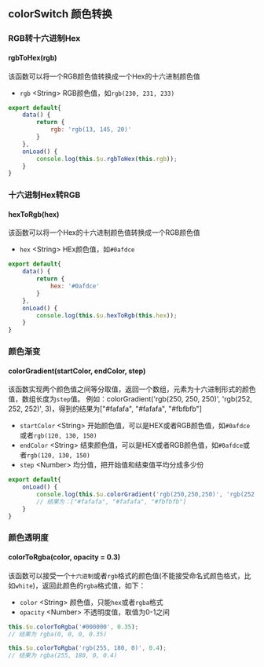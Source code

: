 ## colorSwitch 颜色转换


### RGB转十六进制Hex

#### rgbToHex(rgb)

该函数可以将一个RGB颜色值转换成一个Hex的十六进制颜色值

- `rgb` <String\> RGB颜色值，如`rgb(230, 231, 233)`

```js
export default{
	data() {
		return {
			rgb: 'rgb(13, 145, 20)'
		}
	},
	onLoad() {
		console.log(this.$u.rgbToHex(this.rgb));
	}
}
```


### 十六进制Hex转RGB

#### hexToRgb(hex)

该函数可以将一个Hex的十六进制颜色值转换成一个RGB颜色值

- `hex` <String\> HEx颜色值，如`#0afdce`

```js
export default{
	data() {
		return {
			hex: '#0afdce'
		}
	},
	onLoad() {
		console.log(this.$u.hexToRgb(this.hex));
	}
}
```


### 颜色渐变

#### colorGradient(startColor, endColor, step)

该函数实现两个颜色值之间等分取值，返回一个数组，元素为十六进制形式的颜色值，数组长度为`step`值。 
例如：colorGradient('rgb(250, 250, 250)', 'rgb(252, 252, 252)', 3)，得到的结果为["#fafafa", "#fafafa", "#fbfbfb"]

- `startColor` <String\> 开始颜色值，可以是HEX或者RGB颜色值，如`#0afdce`或者`rgb(120, 130, 150)`
- `endColor` <String\> 结束颜色值，可以是HEX或者RGB颜色值，如`#0afdce`或者`rgb(120, 130, 150)`
- `step` <Number\> 均分值，把开始值和结束值平均分成多少份

```js
export default{
	onLoad() {
		console.log(this.$u.colorGradient('rgb(250,250,250)', 'rgb(252,252,252)', 3));
		// 结果为：["#fafafa", "#fafafa", "#fbfbfb"]
	}
}
```


### 颜色透明度

#### colorToRgba(color, opacity = 0.3)

该函数可以接受一个`十六进制`或者`rgb`格式的颜色值(不能接受命名式颜色格式，比如`white`)，返回此颜色的`rgba`格式值，如下：

- `color` <String\> 颜色值，只能`hex`或者`rgba`格式
- `opacity` <Number\> 不透明度值，取值为0-1之间


```js
this.$u.colorToRgba('#000000', 0.35);
// 结果为 rgba(0, 0, 0, 0.35)

this.$u.colorToRgba('rgb(255, 180, 0)', 0.4);
// 结果为 rgba(255, 180, 0, 0.4)
```

